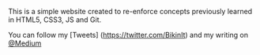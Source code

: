 This is a simple website created to re-enforce concepts previously learned in HTML5, CSS3, JS and Git.  

You can follow my [Tweets] (https://twitter.com/BikinIt) and my writing on [@Medium](https://medium.com/@bikinit)
